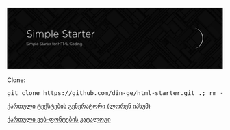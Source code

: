 <p><img src="https://raw.githubusercontent.com/din-ge/html-starter/main/images/preview.png" alt="Start HTML Template"></p>
<p>Clone:</p>
<pre>git clone https://github.com/din-ge/html-starter.git .; rm -rf trunk .gitignore readme.md .git</pre>
<p> <a href="http://omedia.ge/tools/lipsum/">ქართული ტექსტების გენერატორი (ლორენ იპსუმ)</a></p>
<p><a href="https://web-fonts.ge/">ქართული ვებ-ფონტების კატალოგი</a></p>
